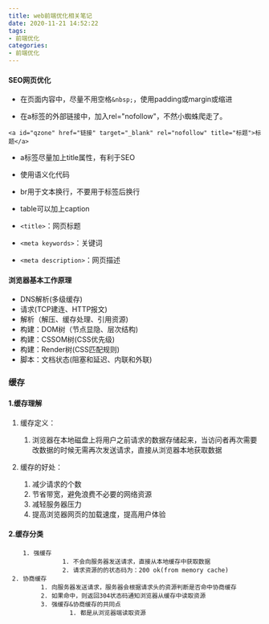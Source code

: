 ```yaml
---
title: web前端优化相关笔记
date: 2020-11-21 14:52:22
tags:
- 前端优化
categories:
- 前端优化
---
```


#### SEO网页优化

- 在页面内容中，尽量不用空格`&nbsp;`，使用padding或margin或缩进

- 在a标签的外部链接中，加入rel="nofollow"，不然小蜘蛛爬走了。

``` 
<a id="qzone" href="链接" target="_blank" rel="nofollow" title="标题">标题</a>
```

- a标签尽量加上title属性，有利于SEO

- 使用语义化代码
- br用于文本换行，不要用于标签后换行
- table可以加上caption
- `<title>`：网页标题
- `<meta keywords>`：关键词
- `<meta description>`：网页描述



#### 浏览器基本工作原理

- DNS解析(多级缓存)
- 请求(TCP建连、HTTP报文)
- 解析（解压、缓存处理、引用资源)
- 构建：DOM树（节点显隐、层次结构)
- 构建：CSSOM树(CSS优先级)
- 构建：Render树(CSS匹配规则)
- 脚本：文档状态(阻塞和延迟、内联和外联)



### 缓存

#### 1.缓存理解

1. 缓存定义：
   1. 浏览器在本地磁盘上将用户之前请求的数据存储起来，当访问者再次需要改数据的时候无需再次发送请求，直接从浏览器本地获取数据

2. 缓存的好处：
   1. 减少请求的个数
   2. 节省带宽，避免浪费不必要的网络资源
   3. 减轻服务器压力
   4. 提高浏览器网页的加载速度，提高用户体验

#### 2.缓存分类

        1. 强缓存
                   1. 不会向服务器发送请求，直接从本地缓存中获取数据
                   2. 请求资源的的状态码为：200 ok(from memory cache)
     2. 协商缓存
             1. 向服务器发送请求，服务器会根据请求头的资源判断是否命中协商缓存
             2. 如果命中，则返回304状态码通知浏览器从缓存中读取资源
             3. 强缓存&协商缓存的共同点
                     1. 都是从浏览器端读取资源